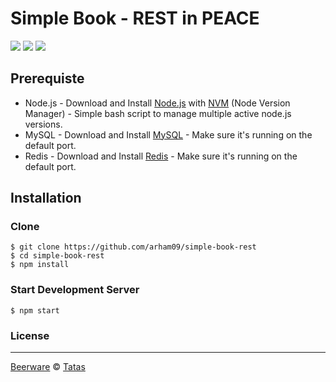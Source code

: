 # Simple Book - REST in PEACE
![](https://img.shields.io/badge/Code%20Style-Standard-yellow.svg)
![](https://img.shields.io/badge/Dependencies-Express-green.svg)
![](https://img.shields.io/badge/License-Beerware-yellowgreen.svg)


## Prerequiste
- Node.js - Download and Install [Node.js](https://nodejs.org/en/) with [NVM](https://github.com/creationix/nvm) (Node Version Manager) - Simple bash script to manage multiple active node.js versions.
- MySQL - Download and Install [MySQL](https://www.mysql.com/downloads/) - Make sure it's running on the default port. 
- Redis - Download and Install [Redis](https://redis.io/download/) - Make sure it's running on the default port. 

## Installation
### Clone
```
$ git clone https://github.com/arham09/simple-book-rest
$ cd simple-book-rest
$ npm install
```

### Start Development Server
```
$ npm start
```

### License
----

[Beerware](https://en.wikipedia.org/wiki/Beerware "Beerware") © [Tatas](https://github.com/tatasfachrul "Tatas")